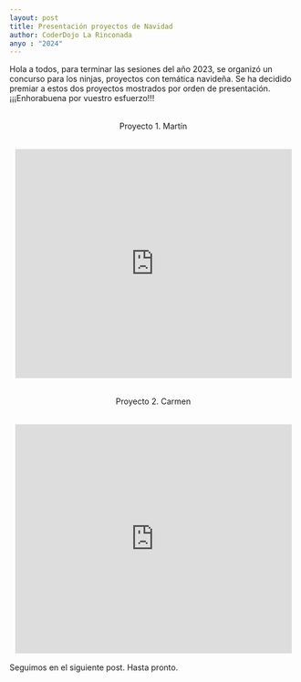 ```yaml
---
layout: post
title: Presentación proyectos de Navidad
author: CoderDojo La Rinconada
anyo : "2024"
---
```


Hola a todos, para terminar las sesiones del año 2023, se organizó un concurso para los ninjas, proyectos con temática navideña. Se ha  decidido premiar a estos dos proyectos mostrados por orden de presentación.¡¡¡Enhorabuena por vuestro esfuerzo!!!

<div style="text-align:center; margin: 2rem 0">Proyecto 1. Martín
</div>
<div style="margin: 1rem auto; text-align:center;"><iframe src="https://scratch.mit.edu/projects/940791026/embed" allowtransparency="true" width="485" height="402" frameborder="0" scrolling="no" allowfullscreen></iframe></div>

<div style="text-align:center; margin: 2rem 0">Proyecto 2. Carmen
</div>
<div style="margin: 1rem auto; text-align:center;"><iframe src="https://scratch.mit.edu/projects/940785380/embed" allowtransparency="true" width="485" height="402" frameborder="0" scrolling="no" allowfullscreen></iframe></div>


Seguimos en el siguiente post. Hasta pronto.


[emoji]: /images/emoji-pensando.png
